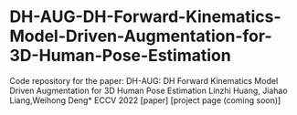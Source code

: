 # DH-AUG-DH-Forward-Kinematics-Model-Driven-Augmentation-for-3D-Human-Pose-Estimation
Code repository for the paper:
 DH-AUG: DH Forward Kinematics Model Driven Augmentation for 3D Human Pose Estimation
Linzhi Huang, Jiahao Liang,Weihong Deng*
ECCV 2022 
[paper] [project page (coming soon)]

